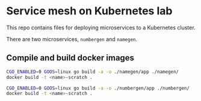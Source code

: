 # Service mesh on Kubernetes lab
This repo contains files for deploying microservices to a Kubernetes cluster.

There are two microservices, `numbergen` and `namegen`.

## Compile and build docker images
```bash
CGO_ENABLED=0 GOOS=linux go build -a -o ./namegen/app ./namegen/
docker build -t <name>-scratch .

CGO_ENABLED=0 GOOS=linux go build -a -o ./numbergen/app ./numbergen/
docker build -t <name>-scratch .
```
